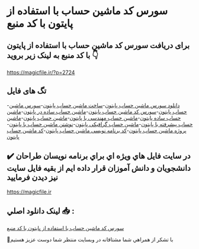 # سورس کد ماشین حساب با استفاده از پایتون با کد منبع

## برای دریافت سورس کد ماشین حساب با استفاده از پایتون با کد منبع به لینک زیر بروید 👇

https://magicfile.ir/?p=2724

## تگ های فایل

-[دانلود سورس ماشین حساب پایتون](https://magicfile.ir/product/%d8%b3%d9%88%d8%b1%d8%b3-%d9%88-%da%a9%d8%af%d9%85%d8%a7%d8%b4%db%8c%d9%86-%d8%ad%d8%b3%d8%a7%d8%a8%d8%a8%d8%a7-%d8%a7%d8%b3%d8%aa%d9%81%d8%a7%d8%af%d9%87-%d8%a7%d8%b2-%d9%be%d8%a7%db%8c%d8%aa%d9%88%d9%86/)-[ساخت ماشین حساب پایتون](https://magicfile.ir/product/%d8%b3%d9%88%d8%b1%d8%b3-%d9%88-%da%a9%d8%af%d9%85%d8%a7%d8%b4%db%8c%d9%86-%d8%ad%d8%b3%d8%a7%d8%a8%d8%a8%d8%a7-%d8%a7%d8%b3%d8%aa%d9%81%d8%a7%d8%af%d9%87-%d8%a7%d8%b2-%d9%be%d8%a7%db%8c%d8%aa%d9%88%d9%86/)-[سورس ماشین حساب پایتون](https://magicfile.ir/product/%d8%b3%d9%88%d8%b1%d8%b3-%d9%88-%da%a9%d8%af%d9%85%d8%a7%d8%b4%db%8c%d9%86-%d8%ad%d8%b3%d8%a7%d8%a8%d8%a8%d8%a7-%d8%a7%d8%b3%d8%aa%d9%81%d8%a7%d8%af%d9%87-%d8%a7%d8%b2-%d9%be%d8%a7%db%8c%d8%aa%d9%88%d9%86/)-[سورس کد ماشین حساب پایتون](https://magicfile.ir/product/%d8%b3%d9%88%d8%b1%d8%b3-%d9%88-%da%a9%d8%af%d9%85%d8%a7%d8%b4%db%8c%d9%86-%d8%ad%d8%b3%d8%a7%d8%a8%d8%a8%d8%a7-%d8%a7%d8%b3%d8%aa%d9%81%d8%a7%d8%af%d9%87-%d8%a7%d8%b2-%d9%be%d8%a7%db%8c%d8%aa%d9%88%d9%86/)-[ماشین حساب ساده در پایتون](https://magicfile.ir/product/%d8%b3%d9%88%d8%b1%d8%b3-%d9%88-%da%a9%d8%af%d9%85%d8%a7%d8%b4%db%8c%d9%86-%d8%ad%d8%b3%d8%a7%d8%a8%d8%a8%d8%a7-%d8%a7%d8%b3%d8%aa%d9%81%d8%a7%d8%af%d9%87-%d8%a7%d8%b2-%d9%be%d8%a7%db%8c%d8%aa%d9%88%d9%86/)-[ماشین حساب ساده پایتون](https://magicfile.ir/product/%d8%b3%d9%88%d8%b1%d8%b3-%d9%88-%da%a9%d8%af%d9%85%d8%a7%d8%b4%db%8c%d9%86-%d8%ad%d8%b3%d8%a7%d8%a8%d8%a8%d8%a7-%d8%a7%d8%b3%d8%aa%d9%81%d8%a7%d8%af%d9%87-%d8%a7%d8%b2-%d9%be%d8%a7%db%8c%d8%aa%d9%88%d9%86/)-[ماشین حساب مهندسی با پایتون](https://magicfile.ir/product/%d8%b3%d9%88%d8%b1%d8%b3-%d9%88-%da%a9%d8%af%d9%85%d8%a7%d8%b4%db%8c%d9%86-%d8%ad%d8%b3%d8%a7%d8%a8%d8%a8%d8%a7-%d8%a7%d8%b3%d8%aa%d9%81%d8%a7%d8%af%d9%87-%d8%a7%d8%b2-%d9%be%d8%a7%db%8c%d8%aa%d9%88%d9%86/)-[ماشین حساب پایتون](https://magicfile.ir/product/%d8%b3%d9%88%d8%b1%d8%b3-%d9%88-%da%a9%d8%af%d9%85%d8%a7%d8%b4%db%8c%d9%86-%d8%ad%d8%b3%d8%a7%d8%a8%d8%a8%d8%a7-%d8%a7%d8%b3%d8%aa%d9%81%d8%a7%d8%af%d9%87-%d8%a7%d8%b2-%d9%be%d8%a7%db%8c%d8%aa%d9%88%d9%86/)-[ماشین حساب پیشرفته با پایتون](https://magicfile.ir/product/%d8%b3%d9%88%d8%b1%d8%b3-%d9%88-%da%a9%d8%af%d9%85%d8%a7%d8%b4%db%8c%d9%86-%d8%ad%d8%b3%d8%a7%d8%a8%d8%a8%d8%a7-%d8%a7%d8%b3%d8%aa%d9%81%d8%a7%d8%af%d9%87-%d8%a7%d8%b2-%d9%be%d8%a7%db%8c%d8%aa%d9%88%d9%86/)-[ماشین حساب گرافیکی پایتون](https://magicfile.ir/product/%d8%b3%d9%88%d8%b1%d8%b3-%d9%88-%da%a9%d8%af%d9%85%d8%a7%d8%b4%db%8c%d9%86-%d8%ad%d8%b3%d8%a7%d8%a8%d8%a8%d8%a7-%d8%a7%d8%b3%d8%aa%d9%81%d8%a7%d8%af%d9%87-%d8%a7%d8%b2-%d9%be%d8%a7%db%8c%d8%aa%d9%88%d9%86/)-[نوشتن ماشین حساب با پایتون](https://magicfile.ir/product/%d8%b3%d9%88%d8%b1%d8%b3-%d9%88-%da%a9%d8%af%d9%85%d8%a7%d8%b4%db%8c%d9%86-%d8%ad%d8%b3%d8%a7%d8%a8%d8%a8%d8%a7-%d8%a7%d8%b3%d8%aa%d9%81%d8%a7%d8%af%d9%87-%d8%a7%d8%b2-%d9%be%d8%a7%db%8c%d8%aa%d9%88%d9%86/)-[پروژه ماشین حساب پایتون](https://magicfile.ir/product/%d8%b3%d9%88%d8%b1%d8%b3-%d9%88-%da%a9%d8%af%d9%85%d8%a7%d8%b4%db%8c%d9%86-%d8%ad%d8%b3%d8%a7%d8%a8%d8%a8%d8%a7-%d8%a7%d8%b3%d8%aa%d9%81%d8%a7%d8%af%d9%87-%d8%a7%d8%b2-%d9%be%d8%a7%db%8c%d8%aa%d9%88%d9%86/)-[کد برنامه نویسی ماشین حساب پایتون](https://magicfile.ir/product/%d8%b3%d9%88%d8%b1%d8%b3-%d9%88-%da%a9%d8%af%d9%85%d8%a7%d8%b4%db%8c%d9%86-%d8%ad%d8%b3%d8%a7%d8%a8%d8%a8%d8%a7-%d8%a7%d8%b3%d8%aa%d9%81%d8%a7%d8%af%d9%87-%d8%a7%d8%b2-%d9%be%d8%a7%db%8c%d8%aa%d9%88%d9%86/)-[کد ماشین حساب پایتون](https://magicfile.ir/product/%d8%b3%d9%88%d8%b1%d8%b3-%d9%88-%da%a9%d8%af%d9%85%d8%a7%d8%b4%db%8c%d9%86-%d8%ad%d8%b3%d8%a7%d8%a8%d8%a8%d8%a7-%d8%a7%d8%b3%d8%aa%d9%81%d8%a7%d8%af%d9%87-%d8%a7%d8%b2-%d9%be%d8%a7%db%8c%d8%aa%d9%88%d9%86/)

## ✔️ در سايت فايل هاي ويژه اي براي برنامه نويسان طراحان دانشجويان و دانش آموزان قرار داده ايم از بقيه فايل سايت نيز ديدن فرماييد

https://magicfile.ir


## لينک دانلود اصلي 📥 :

[سورس کد ماشین حساب با استفاده از پایتون با کد منبع](https://magicfile.ir/product/%d8%b3%d9%88%d8%b1%d8%b3-%d9%88-%da%a9%d8%af%d9%85%d8%a7%d8%b4%db%8c%d9%86-%d8%ad%d8%b3%d8%a7%d8%a8%d8%a8%d8%a7-%d8%a7%d8%b3%d8%aa%d9%81%d8%a7%d8%af%d9%87-%d8%a7%d8%b2-%d9%be%d8%a7%db%8c%d8%aa%d9%88%d9%86/) 


🙏با تشکر از همراهي شما مشتاقانه در وبسایت منتظر شما دوست عزیز هستیم


